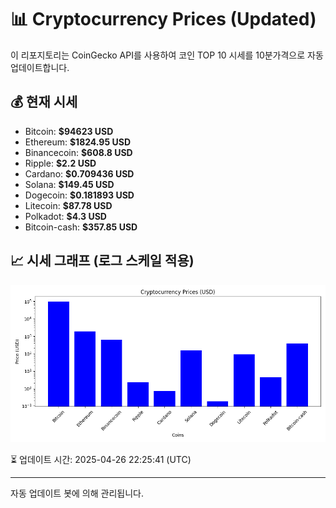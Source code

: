 
# 📊 Cryptocurrency Prices (Updated)

이 리포지토리는 CoinGecko API를 사용하여 코인 TOP 10 시세를 10분가격으로 자동 업데이트합니다.

## 💰 현재 시세
- Bitcoin: **$94623 USD**
- Ethereum: **$1824.95 USD**
- Binancecoin: **$608.8 USD**
- Ripple: **$2.2 USD**
- Cardano: **$0.709436 USD**
- Solana: **$149.45 USD**
- Dogecoin: **$0.181893 USD**
- Litecoin: **$87.78 USD**
- Polkadot: **$4.3 USD**
- Bitcoin-cash: **$357.85 USD**

## 📈 시세 그래프 (로그 스케일 적용)
![Crypto Prices](crypto_prices.png)

⏳ 업데이트 시간: 2025-04-26 22:25:41 (UTC)

---
자동 업데이트 봇에 의해 관리됩니다.
